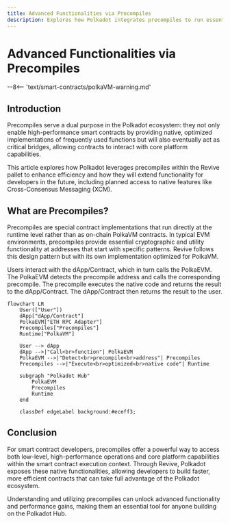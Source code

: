 ```yaml
---
title: Advanced Functionalities via Precompiles
description: Explores how Polkadot integrates precompiles to run essential functions natively, improving the speed and efficiency of smart contracts on the Hub.
---
```


# Advanced Functionalities via Precompiles

--8<-- 'text/smart-contracts/polkaVM-warning.md'

## Introduction

Precompiles serve a dual purpose in the Polkadot ecosystem: they not only enable high-performance smart contracts by providing native, optimized implementations of frequently used functions but will also eventually act as critical bridges, allowing contracts to interact with core platform capabilities.

This article explores how Polkadot leverages precompiles within the Revive pallet to enhance efficiency and how they will extend functionality for developers in the future, including planned access to native features like Cross-Consensus Messaging (XCM).

## What are Precompiles?

Precompiles are special contract implementations that run directly at the runtime level rather than as on-chain PolkaVM contracts. In typical EVM environments, precompiles provide essential cryptographic and utility functionality at addresses that start with specific patterns. Revive follows this design pattern but with its own implementation optimized for PolkaVM.

Users interact with the dApp/Contract, which in turn calls the PolkaEVM. The PolkaEVM detects the precompile address and calls the corresponding precompile. The precompile executes the native code and returns the result to the dApp/Contract. The dApp/Contract then returns the result to the user.

```mermaid
flowchart LR
    User(["User"])
    dApp["dApp/Contract"]
    PolkaEVM["ETH RPC Adapter"]
    Precompiles["Precompiles"]
    Runtime["PolkaVM"]

    User --> dApp
    dApp -->|"Call<br>function"| PolkaEVM
    PolkaEVM -->|"Detect<br>precompile<br>address"| Precompiles
    Precompiles -->|"Execute<br>optimized<br>native code"| Runtime

    subgraph "Polkadot Hub"
        PolkaEVM
        Precompiles
        Runtime
    end

    classDef edgeLabel background:#eceff3;
```


## Conclusion

For smart contract developers, precompiles offer a powerful way to access both low-level, high-performance operations and core platform capabilities within the smart contract execution context. Through Revive, Polkadot exposes these native functionalities, allowing developers to build faster, more efficient contracts that can take full advantage of the Polkadot ecosystem.

Understanding and utilizing precompiles can unlock advanced functionality and performance gains, making them an essential tool for anyone building on the Polkadot Hub.